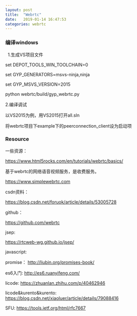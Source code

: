 ```yaml
---
layout: post
title:  "Webrtc"
date:   2019-01-14 16:47:53
categories: webrtc
---
```


### 编译windows
 
1.生成VS项目文件 

set DEPOT_TOOLS_WIN_TOOLCHAIN=0 

set GYP_GENERATORS=msvs-ninja,ninja 

set GYP_MSVS_VERSION=2015 

python webrtc/build/gyp_webrtc.py

2.编译调试 

以VS2015为例，用VS2015打开all.sln 

将webrtc项目下example下的peerconnection_client设为启动项


### Resource

一些资源：

https://www.html5rocks.com/en/tutorials/webrtc/basics/

基于webrtc的网络语音视频服务，是收费服务。

https://www.simplewebrtc.com

csdn资料：

https://blog.csdn.net/foruok/article/details/53005728

github：

https://github.com/webrtc


jsep:

https://rtcweb-wg.github.io/jsep/

javascript:

promise：
http://liubin.org/promises-book/

es6入门:
http://es6.ruanyifeng.com/

licode:
https://zhuanlan.zhihu.com/p/40462946

licode&kurento&kurento:
https://blog.csdn.net/xiaoluer/article/details/79088416

SFU:
https://tools.ietf.org/html/rfc7667
